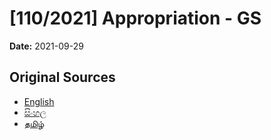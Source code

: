 # [110/2021] Appropriation - GS

**Date:** 2021-09-29

## Original Sources

- [English](https://documents.gov.lk/view/bills/2021/9/110-2021_E.pdf)
- [සිංහල](https://documents.gov.lk/view/bills/2021/9/110-2021_S.pdf)
- [தமிழ்](https://documents.gov.lk/view/bills/2021/9/110-2021_T.pdf)
